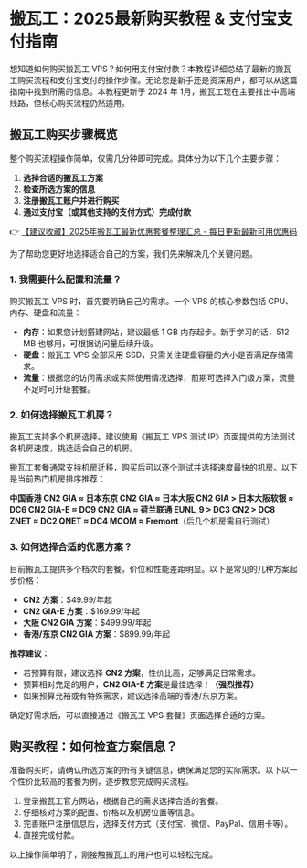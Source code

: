# 搬瓦工：2025最新购买教程 & 支付宝支付指南

想知道如何购买搬瓦工 VPS？如何用支付宝付款？本教程详细总结了最新的搬瓦工购买流程和支付宝支付的操作步骤。无论您是新手还是资深用户，都可以从这篇指南中找到所需的信息。本教程更新于 2024 年 1月，搬瓦工现在主要推出中高端线路，但核心购买流程仍然适用。

## 搬瓦工购买步骤概览

整个购买流程操作简单，仅需几分钟即可完成。具体分为以下几个主要步骤：

1. **选择合适的搬瓦工方案**  
2. **检查所选方案的信息**  
3. **注册搬瓦工账户并进行购买**  
4. **通过支付宝（或其他支持的支付方式）完成付款**

👉 [【建议收藏】2025年搬瓦工最新优惠套餐整理汇总 - 每日更新最新可用优惠码](https://bit.ly/banwagon)

为了帮助您更好地选择适合自己的方案，我们先来解决几个关键问题。

### 1. 我需要什么配置和流量？

购买搬瓦工 VPS 时，首先要明确自己的需求。一个 VPS 的核心参数包括 CPU、内存、硬盘和流量：

- **内存**：如果您计划搭建网站，建议最低 1 GB 内存起步。新手学习的话，512 MB 也够用，可根据访问量后续升级。
- **硬盘**：搬瓦工 VPS 全部采用 SSD，只需关注硬盘容量的大小是否满足存储需求。
- **流量**：根据您的访问需求或实际使用情况选择，前期可选择入门级方案，流量不足时可升级套餐。

### 2. 如何选择搬瓦工机房？

搬瓦工支持多个机房选择。建议使用《搬瓦工 VPS 测试 IP》页面提供的方法测试各机房速度，挑选适合自己的机房。

搬瓦工套餐通常支持机房迁移，购买后可以逐个测试并选择速度最快的机房。以下是当前热门机房排序推荐：

**中国香港 CN2 GIA ≈ 日本东京 CN2 GIA ≈ 日本大阪 CN2 GIA > 日本大阪软银 ≈ DC6 CN2 GIA-E ≈ DC9 CN2 GIA ≈ 荷兰联通 EUNL_9 > DC3 CN2 > DC8 ZNET ≈ DC2 QNET ≈ DC4 MCOM ≈ Fremont**（后几个机房需自行测试）

### 3. 如何选择合适的优惠方案？

目前搬瓦工提供多个档次的套餐，价位和性能差距明显。以下是常见的几种方案起步价格：

- **CN2 方案**：$49.99/年起  
- **CN2 GIA-E 方案**：$169.99/年起  
- **大阪 CN2 GIA 方案**：$499.99/年起  
- **香港/东京 CN2 GIA 方案**：$899.99/年起  

**推荐建议：**

- 若预算有限，建议选择 **CN2 方案**，性价比高，足够满足日常需求。
- 预算相对充足的用户，**CN2 GIA-E 方案**是最佳选择！**（强烈推荐）**
- 如果预算充裕或有特殊需求，建议选择高端的香港/东京方案。

确定好需求后，可以直接通过《搬瓦工 VPS 套餐》页面选择合适的方案。

## 购买教程：如何检查方案信息？

准备购买时，请确认所选方案的所有关键信息，确保满足您的实际需求。以下以一个性价比较高的套餐为例，逐步教您完成购买流程。

1. 登录搬瓦工官方网站，根据自己的需求选择合适的套餐。
2. 仔细核对方案的配置、价格以及机房位置等信息。
3. 完善账户注册信息后，选择支付方式（支付宝、微信、PayPal、信用卡等）。
4. 直接完成付款。

以上操作简单明了，刚接触搬瓦工的用户也可以轻松完成。